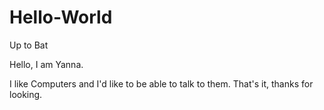 # Hello-World
Up to Bat

Hello, I am Yanna.

I like Computers and I'd like to be able to talk to them.
That's it, thanks for looking.
